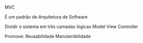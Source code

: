 MVC

É um padrão de Arquitetura de Software

Dividir o sistema em três camadas lógicas
  Model
  View
  Controller 

Promove:
 Reusabilidade
 Manutenibilidade